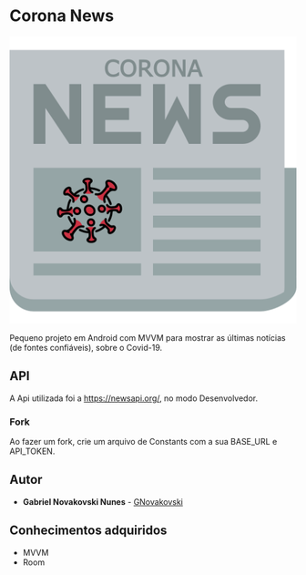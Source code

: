 # Corona News
![](/app/src/main/res/drawable-v24/news_icon.png)

Pequeno projeto em Android com MVVM para mostrar as últimas notícias (de fontes confiáveis), sobre o Covid-19. 

## API

A Api utilizada foi a https://newsapi.org/, no modo Desenvolvedor.
### Fork 

Ao fazer um fork, crie um arquivo de Constants com a sua BASE_URL e API_TOKEN.

## Autor

* **Gabriel Novakovski Nunes** - [GNovakovski](https://github.com/gnovakovski)

## Conhecimentos adquiridos

* MVVM
* Room
